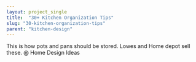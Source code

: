 ```yaml
---
layout: project_single
title:  "30+ Kitchen Organization Tips"
slug: "30-kitchen-organization-tips"
parent: "kitchen-design"
---
```

This is how pots and pans should be stored. Lowes and Home depot sell these. @ Home Design Ideas